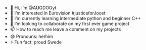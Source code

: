 - 👋 Hi, I’m @AUGDOGyt
- 👀 I’m interested in Eurovision #justiceforJoost
- 🌱 I’m currently learning intermediate python and beginner C++
- 💞️ I’m looking to collaborate on my first ever game project
- 📫 How to reach me leave a comment on my projects
- 😄 Pronouns: he/him
- ⚡ Fun fact: proud Swede

<!---
AUGDOGyt/AUGDOGyt is a ✨ special ✨ repository because its `README.md` (this file) appears on your GitHub profile.
You can click the Preview link to take a look at your changes.
--->
